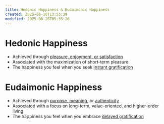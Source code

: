 ```yaml
---
title: Hedonic Happiness & Eudaimonic Happiness
created: 2025-08-10T13:53:39
modified: 2025-08-26T05:35:26
---
```


# Hedonic Happiness

* Achieved through [pleasure, enjoyment, or satisfaction](__temp__dopamine.md)
* Associated with the maximization of short-term pleasure
* The happiness you feel when you seek [instant gratification](instant-gratification.md)

# Eudaimonic Happiness

* Achieved through [purpose, meaning](Why%20We%20Exist.md), or [authenticity](Escape%20competition%20through%20authenticity.md)
* Associated with a focus on long-term, value-oriented, and higher-order living
* The happiness you feel when you embrace [delayed gratification](Delayed%20Gratification.md)
